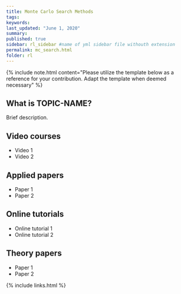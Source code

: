 ```yaml
---
title: Monte Carlo Search Methods
tags:
keywords:
last_updated: "June 1, 2020"
summary: 
published: true
sidebar: rl_sidebar #name of yml sidebar file withouth extension
permalink: mc_search.html
folder: rl
---
```



{% include note.html content="Please utilize the template below as a reference for your contribution. Adapt the template when deemed necessary" %}

## What is TOPIC-NAME?

Brief description.

## Video courses

* Video 1
* Video 2

## Applied papers 
* Paper 1
* Paper 2

## Online tutorials

* Online tutorial 1
* Online tutorial 2

## Theory papers 
* Paper 1
* Paper 2

{% include links.html %}
